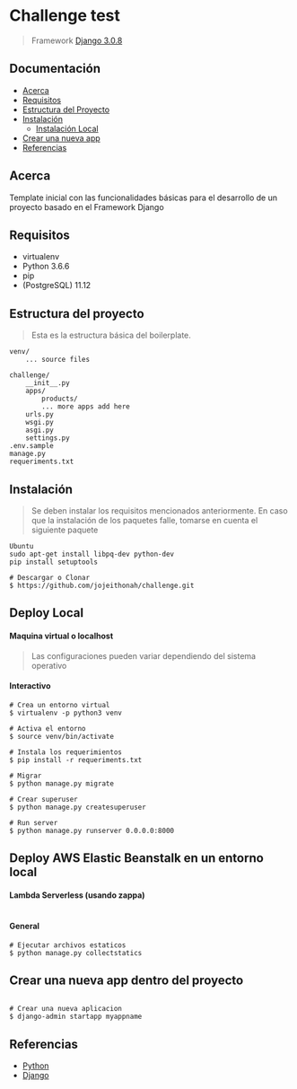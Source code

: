 Challenge test
========================================

> Framework [Django 3.0.8](https://docs.djangoproject.com/en/3.0/)

## Documentación

* [Acerca](#acerca)
* [Requisitos](#requisitos)
* [Estructura del Proyecto](#estructura-del-proyecto)
* [Instalación](#instalacion)
    - [Instalación Local](#local)
* [Crear una nueva app](#crear-una-nueva-app)
* [Referencias](#referencias)

## Acerca

Template inicial con las funcionalidades básicas para el desarrollo de un proyecto basado en el Framework Django


## Requisitos

- virtualenv
- Python 3.6.6
- pip
- (PostgreSQL) 11.12

## Estructura del proyecto
> Esta es la estructura básica del boilerplate.

```
venv/
    ... source files

challenge/
    __init__.py
    apps/
        products/
        ... more apps add here
    urls.py
    wsgi.py
    asgi.py
    settings.py
.env.sample
manage.py
requeriments.txt
```
## Instalación
> Se deben instalar los requisitos mencionados anteriormente.
> En caso que la instalación de los paquetes falle, tomarse en cuenta el siguiente paquete

```
Ubuntu
sudo apt-get install libpq-dev python-dev
pip install setuptools

```

```
# Descargar o Clonar
$ https://github.com/jojeithonah/challenge.git
```

## Deploy Local
#### Maquina virtual o localhost
> Las configuraciones pueden variar dependiendo del sistema operativo

#### Interactivo
```
# Crea un entorno virtual
$ virtualenv -p python3 venv

# Activa el entorno
$ source venv/bin/activate

# Instala los requerimientos
$ pip install -r requeriments.txt

# Migrar
$ python manage.py migrate

# Crear superuser
$ python manage.py createsuperuser

# Run server
$ python manage.py runserver 0.0.0.0:8000
```

## Deploy AWS Elastic Beanstalk en un entorno local
#### Lambda Serverless (usando zappa)
```

```

#### General
```
# Ejecutar archivos estaticos
$ python manage.py collectstatics
```

## Crear una nueva app dentro del proyecto
```

# Crear una nueva aplicacion
$ django-admin startapp myappname
```

## Referencias

* [Python](https://www.python.org/doc/)
* [Django](https://docs.djangoproject.com/en/3.0/)

